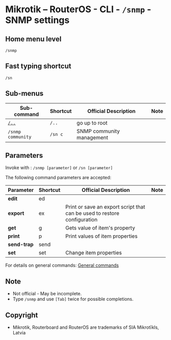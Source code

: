 # Mikrotik – RouterOS - CLI - `/snmp` - SNMP settings

## Home menu level
`/snmp` 
## Fast typing shortcut
`/sn`
## Sub-menus

| **Sub-command** | **Shortcut** | **Official Description** | **Note** |
|---|---|---|---|
| [`/..`](root-level.md) | `/..` | go up to root |  |
| `/snmp community` | `/sn c` | SNMP community management |  |

## Parameters

Invoke with : `/snmp [parameter]` or `/sn [parameter]`

The following command parameters are accepted:

| **Parameter** | **Shortcut** | **Official Description** | **Note** |
|---|---|---|---|
| **edit** | ed|  |  |  
| **export** | ex | Print or save an export script that can be used to restore configuration |  |    
| **get** | g | Gets value of item's property |  | 
| **print** | p | Print values of item properties |  | 
| **send-trap** | send |  |  |  
| **set** | set | Change item properties |  | 

For details on general commands: [General commands](https://help.mikrotik.com/docs/display/ROS/Console)

## Note
- Not official - May be incomplete.
- Type `/snmp` and use `[Tab]` twice for possible completions. 

## Copyright
- Mikrotik, Routerboard and RouterOS are trademarks of SIA Mikrotīkls, Latvia

